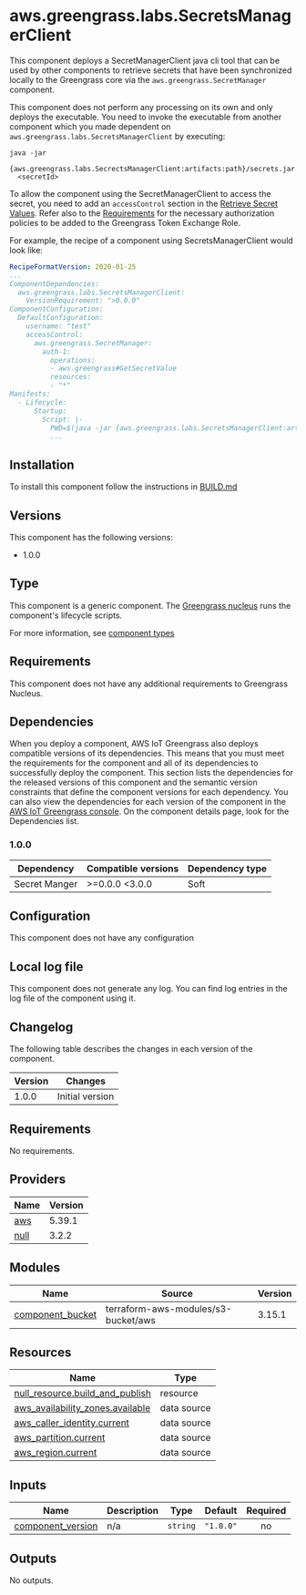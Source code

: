 # aws.greengrass.labs.SecretsManagerClient

This component deploys a SecretManagerClient java cli tool that can be used by other components to retrieve secrets that have been synchronized locally to the Greengrass core via the `aws.greengrass.SecretManager` component.

This component does not perform any processing on its own and only deploys the executable. You need to invoke the executable from another component which you made dependent on `aws.greengrass.labs.SecretsManagerClient` by executing:

```
java -jar
  {aws.greengrass.labs.SecrectsManagerClient:artifacts:path}/secrets.jar
  <secretId>
```

To allow the component using the SecretManagerClient to access the secret, you need to add an `accessControl` section in the [Retrieve Secret Values](https://docs.aws.amazon.com/greengrass/v2/developerguide/ipc-secret-manager.html#ipc-secret-manager-authorization). Refer also to the [Requirements](https://docs.aws.amazon.com/greengrass/v2/developerguide/secret-manager-component.html#secret-manager-component-requirements) for the necessary authorization policies to be added to the Greengrass Token Exchange Role.

For example, the recipe of a component using SecretsManagerClient would look like:

```yaml
RecipeFormatVersion: 2020-01-25
...
ComponentDependencies:
  aws.greengrass.labs.SecretsManagerClient:
    VersionRequirement: ">0.0.0"
ComponentConfiguration:
  DefaultConfiguration:
    username: "test"
    accessControl:
      aws.greengrass.SecretManager:
        auth-1:
          operations:
          - aws.greengrass#GetSecretValue
          resources:
          - "*"
Manifests:
  - Lifecycle:
      Startup:
        Script: |-
          PWD=$(java -jar {aws.greengrass.labs.SecretsManagerClient:artifacts:path}/secrets.jar aws.greengrass.labs.nodered/{configuration:/username})
          ...
```

## Installation

To install this component follow the instructions in [BUILD.md](./BUILD.md)

## Versions
This component has the following versions:

* 1.0.0

## Type

This component is a generic component. The [Greengrass nucleus](https://docs.aws.amazon.com/greengrass/v2/developerguide/greengrass-nucleus-component.html) runs the component's lifecycle scripts.

For more information, see [component types](https://docs.aws.amazon.com/greengrass/v2/developerguide/manage-components.html#component-types)


## Requirements

This component does not have any additional requirements to Greengrass Nucleus.

## Dependencies

When you deploy a component, AWS IoT Greengrass also deploys compatible versions of its dependencies. This means that you must meet the requirements for the component and all of its dependencies to successfully deploy the component. This section lists the dependencies for the released versions of this component and the semantic version constraints that define the component versions for each dependency. You can also view the dependencies for each version of the component in the [AWS IoT Greengrass console](https://console.aws.amazon.com/greengrass). On the component details page, look for the Dependencies list.

### 1.0.0

| Dependency | Compatible versions | Dependency type |
|---|---|---|
| Secret Manger | >=0.0.0 <3.0.0 | Soft |


## Configuration

This component does not have any configuration


## Local log file

This component does not generate any log. You can find log entries in the log file of the component using it.


## Changelog

The following table describes the changes in each version of the component.

| Version | Changes |
|---|---|
| 1.0.0 | Initial version |


<!-- BEGIN_TF_DOCS -->
## Requirements

No requirements.

## Providers

| Name | Version |
|------|---------|
| <a name="provider_aws"></a> [aws](#provider\_aws) | 5.39.1 |
| <a name="provider_null"></a> [null](#provider\_null) | 3.2.2 |

## Modules

| Name | Source | Version |
|------|--------|---------|
| <a name="module_component_bucket"></a> [component\_bucket](#module\_component\_bucket) | terraform-aws-modules/s3-bucket/aws | 3.15.1 |

## Resources

| Name | Type |
|------|------|
| [null_resource.build_and_publish](https://registry.terraform.io/providers/hashicorp/null/latest/docs/resources/resource) | resource |
| [aws_availability_zones.available](https://registry.terraform.io/providers/hashicorp/aws/latest/docs/data-sources/availability_zones) | data source |
| [aws_caller_identity.current](https://registry.terraform.io/providers/hashicorp/aws/latest/docs/data-sources/caller_identity) | data source |
| [aws_partition.current](https://registry.terraform.io/providers/hashicorp/aws/latest/docs/data-sources/partition) | data source |
| [aws_region.current](https://registry.terraform.io/providers/hashicorp/aws/latest/docs/data-sources/region) | data source |

## Inputs

| Name | Description | Type | Default | Required |
|------|-------------|------|---------|:--------:|
| <a name="input_component_version"></a> [component\_version](#input\_component\_version) | n/a | `string` | `"1.0.0"` | no |

## Outputs

No outputs.
<!-- END_TF_DOCS -->
